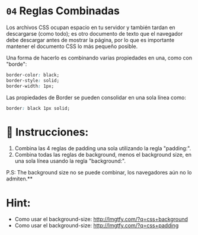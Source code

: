 # `04` Reglas Combinadas

Los archivos CSS ocupan espacio en tu servidor y también tardan en descargarse (como todo); es otro documento de texto que el navegador debe descargar antes de mostrar la página, por lo que es importante mantener el documento CSS lo más pequeño posible.

Una forma de hacerlo es combinando varias propiedades en una, como con "borde":

```css
border-color: black;
border-style: solid;
border-width: 1px;
```

Las propiedades de Border se pueden consolidar en una sola línea como:

```css
border: black 1px solid;
```

# 📝 Instrucciones:


1. Combina las 4 reglas de padding una sola utilizando la regla "padding:".
2. Combina todas las reglas de background, menos el background size, en una sola línea usando la regla "background:".



P.S: The background size no se puede combinar, los navegadores aún no lo admiten.\*\*

# Hint:

- Como usar el background-size: http://lmgtfy.com/?q=css+background
- Como usar el background-size: http://lmgtfy.com/?q=css+padding
